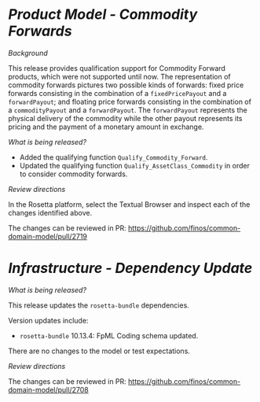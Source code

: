 # _Product Model - Commodity Forwards_

_Background_

This release provides qualification support for Commodity Forward products, which were not supported until now. The representation of commodity forwards pictures two possible kinds of forwards: fixed price forwards consisting in the combination of a `fixedPricePayout` and a `forwardPayout`; and floating price forwards consisting in the combination of a `commodityPayout` and a `forwardPayout`. The `forwardPayout` represents the physical delivery of the commodity while the other payout represents its pricing and the payment of a monetary amount in exchange.

_What is being released?_

- Added the qualifying function `Qualify_Commodity_Forward`.
- Updated the qualifying function `Qualify_AssetClass_Commodity` in order to consider commodity forwards.

_Review directions_

In the Rosetta platform, select the Textual Browser and inspect each of the changes identified above.

The changes can be reviewed in PR: https://github.com/finos/common-domain-model/pull/2719

# _Infrastructure - Dependency Update_

_What is being released?_

This release updates the `rosetta-bundle` dependencies.

Version updates include:
- `rosetta-bundle` 10.13.4: FpML Coding schema updated.

There are no changes to the model or test expectations.

_Review directions_

The changes can be reviewed in PR: https://github.com/finos/common-domain-model/pull/2708
